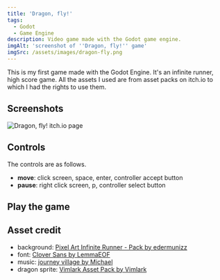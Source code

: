 ```yaml
---
title: 'Dragon, fly!'
tags:
  - Godot
  - Game Engine
description: Video game made with the Godot game engine.
imgAlt: 'screenshot of ''Dragon, fly!'' game'
imgSrc: /assets/images/dragon-fly.png
---
```


This is my first game made with the Godot Engine. It's an infinite runner, high score game. All the assets I used are from asset packs on itch.io to which I had the rights to use them.

## Screenshots

![Dragon, fly! itch.io page](/assets/images/dragon-fly.png "")

## Controls

The controls are as follows.

* **move**: click screen, space, enter, controller accept button
* **pause**: right click screen, p, controller select button

## Play the game

<PWABtn href="https://dragon-fly.netlify.app/" />

<ItchBtn href="https://bengeendokter.itch.io/dragon-fly" />

<GitHubBtn href="https://github.com/bengeendokter/GODOT-dragon-fly" />

## Asset credit

* background: [Pixel Art Infinite Runner - Pack by edermunizz](https://edermunizz.itch.io/infinite-runner "")
* font: [Clover Sans by LemmaEOF](https://lemmaeof.itch.io/clover-sans "")
* music: [journey village by Michael](https://mikeheartu.itch.io/journey-village "")
* dragon sprite: [Vimlark Asset Pack by Vimlark](https://vimlark.itch.io/vimlark-asset-pack "")
